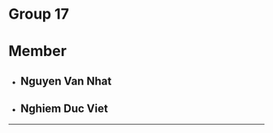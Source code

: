 # Group 17

# Member
- ## Nguyen Van Nhat
- ## Nghiem Duc Viet

------------------------------------------------------------------
